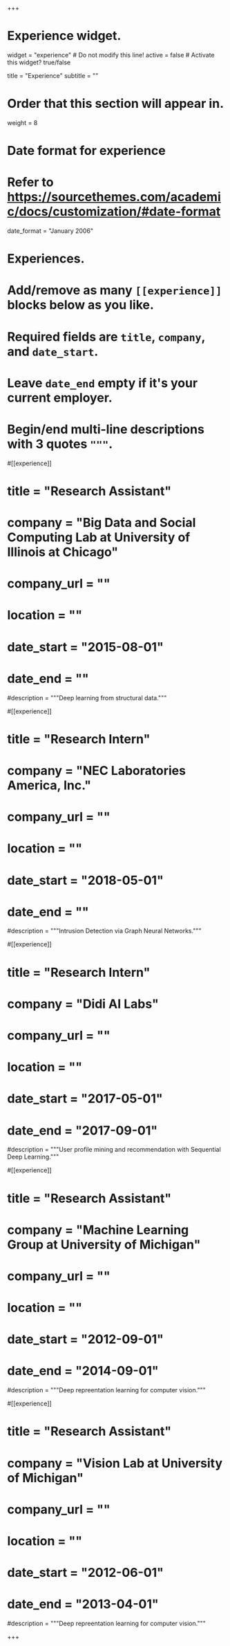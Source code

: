 +++
# Experience widget.
widget = "experience"  # Do not modify this line!
active = false  # Activate this widget? true/false

title = "Experience"
subtitle = ""

# Order that this section will appear in.
weight = 8

# Date format for experience
#   Refer to https://sourcethemes.com/academic/docs/customization/#date-format
date_format = "January 2006"

# Experiences.
#   Add/remove as many `[[experience]]` blocks below as you like.
#   Required fields are `title`, `company`, and `date_start`.
#   Leave `date_end` empty if it's your current employer.
#   Begin/end multi-line descriptions with 3 quotes `"""`.

#[[experience]]
#  title = "Research Assistant"
#  company = "Big Data and Social Computing Lab at University of Illinois at Chicago"
#  company_url = ""
#  location = ""
#  date_start = "2015-08-01"
#  date_end = ""
  #description = """Deep learning from structural data."""

#[[experience]]
#  title = "Research Intern"
#  company = "NEC Laboratories America, Inc."
#  company_url = ""
#  location = ""
#  date_start = "2018-05-01"
#  date_end = ""
  #description = """Intrusion Detection via Graph Neural Networks."""
  
#[[experience]]
#  title = "Research Intern"
#  company = "Didi AI Labs"
#  company_url = ""
#  location = ""  
#  date_start = "2017-05-01"
#  date_end = "2017-09-01"
  #description = """User profile mining and recommendation with Sequential Deep Learning."""

#[[experience]]
#  title = "Research Assistant"
#  company = "Machine Learning Group at University of Michigan"
#  company_url = ""
#  location = ""
#  date_start = "2012-09-01"
#  date_end = "2014-09-01"
  #description = """Deep repreentation learning for computer vision."""

#[[experience]]
#  title = "Research Assistant"
#  company = "Vision Lab at University of Michigan"
#  company_url = ""
#  location = ""
#  date_start = "2012-06-01"
#  date_end = "2013-04-01"
  #description = """Deep repreentation learning for computer vision."""
  
+++
